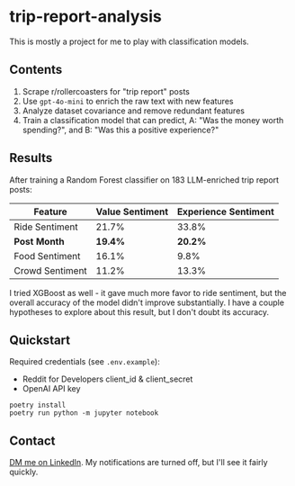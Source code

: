 # trip-report-analysis
This is mostly a project for me to play with classification models.


## Contents

1. Scrape r/rollercoasters for "trip report" posts
2. Use `gpt-4o-mini` to enrich the raw text with new features
3. Analyze dataset covariance and remove redundant features
4. Train a classification model that can predict, A: "Was the money worth spending?", and B: "Was this a positive experience?"


## Results

After training a Random Forest classifier on 183 LLM-enriched trip report posts:

| Feature | Value Sentiment | Experience Sentiment |
| --- | --- | --- |
| Ride Sentiment | 21.7% | 33.8% |
| **Post Month** | **19.4%** | **20.2%** |
| Food Sentiment | 16.1% | 9.8% |
| Crowd Sentiment | 11.2% | 13.3% |

I tried XGBoost as well - it gave much more favor to ride sentiment, but the overall accuracy of the model didn't improve substantially. I have a couple hypotheses to explore about this result, but I don't doubt its accuracy.


## Quickstart

Required credentials (see `.env.example`):
- Reddit for Developers client_id & client_secret
- OpenAI API key

```
poetry install
poetry run python -m jupyter notebook
```

## Contact

[DM me on LinkedIn](https://linkedin.com/in/caseyjohnsonwv). My notifications are turned off, but I'll see it fairly quickly.
